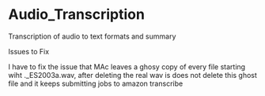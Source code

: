 # Audio_Transcription
Transcription of audio to text formats and summary


Issues to Fix

I have to fix the issue that MAc leaves a ghosy copy of every file starting wiht ._ES2003a.wav, after deleting the real wav is does not delete this ghost file and it keeps submitting jobs to amazon transcribe
